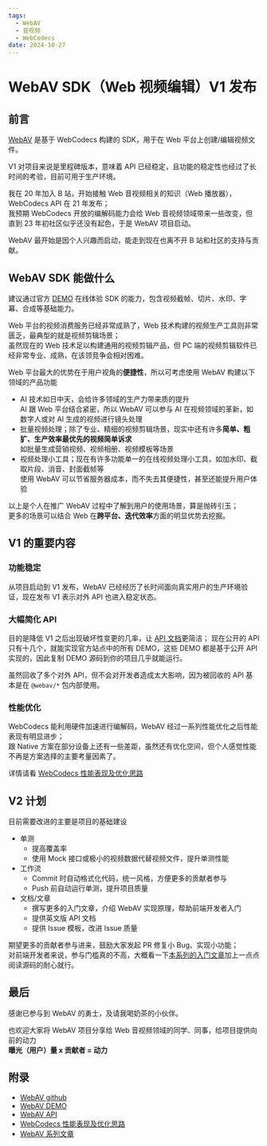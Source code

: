 ```yaml
---
tags:
  - WebAV
  - 音视频
  - WebCodecs
date: 2024-10-27
---
```


# WebAV SDK（Web 视频编辑）V1 发布

## 前言

[WebAV][1] 是基于 WebCodecs 构建的 SDK，用于在 Web 平台上创建/编辑视频文件。

V1 对项目来说是里程碑版本，意味着 API 已经稳定，且功能的稳定性也经过了长时间的考验，目前可用于生产环境。

我在 20 年加入 B 站，开始接触 Web 音视频相关的知识（Web 播放器）， WebCodecs API 在 21 年发布；  
我预期 WebCodecs 开放的编解码能力会给 Web 音视频领域带来一些改变，但直到 23 年初社区似乎还没有起色，于是 WebAV 项目启动。

WebAV 最开始是因个人兴趣而启动，能走到现在也离不开 B 站和社区的支持与贡献。

## WebAV SDK 能做什么

建议通过官方 [DEMO][2] 在线体验 SDK 的能力，包含视频截帧、切片、水印、字幕、合成等基础能力。

Web 平台的视频消费服务已经非常成熟了，Web 技术构建的视频生产工具则非常匮乏，最典型的就是视频剪辑场景；  
虽然现在的 Web 技术足以构建通用的视频剪辑产品，但 PC 端的视频剪辑软件已经非常专业、成熟，在该领竞争会相对困难。

Web 平台最大的优势在于用户视角的**便捷性**，所以可考虑使用 WebAV 构建以下领域的产品功能

- AI 技术如日中天，会给许多领域的生产力带来质的提升  
  AI 跟 Web 平台结合紧密，所以 WebAV 可以参与 AI 在视频领域的革新，如数字人或对 AI 生成的视频进行镜头处理
- 批量视频处理；除了专业、精细的视频剪辑场景，现实中还有许多**简单、粗犷、生产效率最优先的视频简单诉求**  
  如批量生成营销视频、视频相册、视频模板等场景
- 视频处理小工具；现在有许多功能单一的在线视频处理小工具，如加水印、截取片段、消音、封面截帧等  
  使用 WebAV 可以节省服务器成本，而不失去其便捷性，甚至还能提升用户体验

以上是个人在推广 WebAV 过程中了解到用户的使用场景，算是抛砖引玉；  
更多的场景可以结合 Web 在**跨平台、迭代效率**方面的明显优势去挖掘。

## V1 的重要内容

### 功能稳定

从项目启动到 V1 发布，WebAV 已经经历了长时间面向真实用户的生产环境验证，现在发布 V1 表示对外 API 也进入稳定状态。

### 大幅简化 API

目的是降低 V1 之后出现破坏性变更的几率，让 [API 文档][3]更简洁；
现在公开的 API 只有十几个，就能实现官方站点中的所有 DEMO，这些 DEMO 都是基于公开 API 实现的，因此复制 DEMO 源码到你的项目几乎就能运行。

虽然回收了多个对外 API，但不会对开发者造成太大影响，因为被回收的 API 基本是在 `@webav/*` 包内部使用。

### 性能优化

WebCodecs 能利用硬件加速进行编解码，WebAV 经过一系列性能优化之后性能表现有明显进步；  
跟 Native 方案在部分设备上还有一些差距，虽然还有优化空间，但个人感觉性能不再是方案选择的主要考量因素了。

详情请看 [WebCodecs 性能表现及优化思路][4]

## V2 计划

目前需要改进的主要是项目的基础建设

- 单测
  - 提高覆盖率
  - 使用 Mock 接口或极小的视频数据代替视频文件，提升单测性能
- 工作流
  - Commit 时自动格式化代码，统一风格，方便更多的贡献者参与
  - Push 前自动运行单测，提升项目质量
- 文档/文章
  - 撰写更多的入门文章，介绍 WebAV 实现原理，帮助前端开发者入门
  - 提供英文版 API 文档
  - 提供 Issue 模板，改进 Issue 质量

期望更多的贡献者参与进来，鼓励大家发起 PR 修复小 Bug、实现小功能；  
对前端开发者来说，参与门槛真的不高，大概看一下[本系列的入门文章][5]加上一点点阅读源码的耐心就行。

## 最后

感谢已参与到 WebAV 的勇士，及请我喝奶茶的小伙伴。

也欢迎大家将 WebAV 项目分享给 Web 音视频领域的同学、同事，给项目提供向前的动力  
**曝光（用户）量 x 贡献者 = 动力**

## 附录

- [WebAV github][1]
- [WebAV DEMO][2]
- [WebAV API][3]
- [WebCodecs 性能表现及优化思路][4]
- [WebAV 系列文章][5]

[1]: https://github.com/bilibili/WebAV
[2]: https://bilibili.github.io/WebAV/demo
[3]: https://bilibili.github.io/WebAV/api
[4]: https://hughfenghen.github.io/posts/2024/07/27/webcodecs-performance-benchmark/
[5]: https://hughfenghen.github.io/tag/WebAV/
